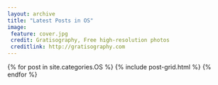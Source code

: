 ```yaml
---
layout: archive
title: "Latest Posts in OS"
image:
 feature: cover.jpg
 credit: Gratisography, Free high-resolution photos
 creditlink: http://gratisography.com
---
```


<div class="tiles">
{% for post in site.categories.OS %}
	{% include post-grid.html %}
{% endfor %}
</div><!-- /.tiles -->

